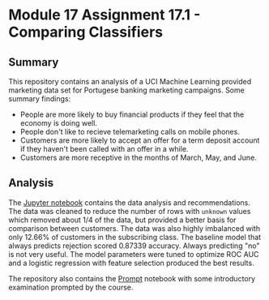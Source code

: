 # Module 17 Assignment 17.1 - Comparing Classifiers

## Summary

This repository contains an analysis of a UCI Machine Learning provided marketing data set for Portugese banking marketing campaigns. Some summary findings:

* People are more likely to buy financial products if they feel that the economy is doing well.
* People don't like to recieve telemarketing calls on mobile phones.
* Customers are more likely to accept an offer for a term deposit account if they haven't been called with an offer in a while.
* Customers are more receptive in the months of March, May, and June.

## Analysis

The [Jupyter notebook](practical_application_3.ipynb) contains the data analysis and recommendations. The data was cleaned to reduce the number of rows with `unknown` values which removed about 1/4 of the data, but provided a better basis for comparison between customers. The data was also highly imbalanced with only 12.66% of customers in the subscribing class. The baseline model that always predicts rejection scored 0.87339 accuracy. Always predicting "no" is not very useful. The model parameters were tuned to optimize ROC AUC and a logistic regression with feature selection produced the best results.

The repository also contains the [Prompt](prompt_III.ipynb) notebook with some introductory examination prompted by the course.
